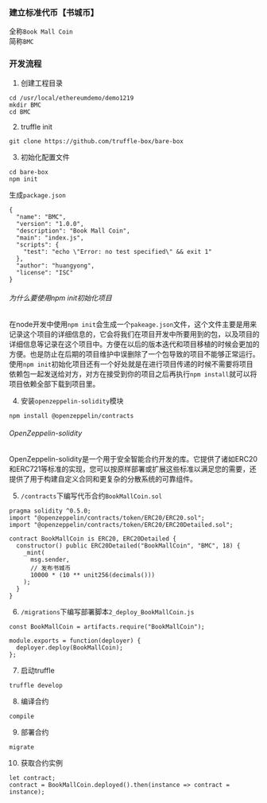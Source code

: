 ### 建立标准代币【书城币】
全称`Book Mall Coin`  
简称`BMC`

### 开发流程
1. 创建工程目录
```
cd /usr/local/ethereumdemo/demo1219
mkdir BMC
cd BMC
```

2. truffle init
```
git clone https://github.com/truffle-box/bare-box
```

3. 初始化配置文件
```
cd bare-box
npm init
```
生成`package.json`
```
{
  "name": "BMC",
  "version": "1.0.0",
  "description": "Book Mall Coin",
  "main": "index.js",
  "scripts": {
    "test": "echo \"Error: no test specified\" && exit 1"
  },
  "author": "huangyong",
  "license": "ISC"
}
```
###### 为什么要使用npm init初始化项目  
在node开发中使用`npm init`会生成一个`pakeage.json`文件，这个文件主要是用来记录这个项目的详细信息的，它会将我们在项目开发中所要用到的包，以及项目的详细信息等记录在这个项目中。方便在以后的版本迭代和项目移植的时候会更加的方便。也是防止在后期的项目维护中误删除了一个包导致的项目不能够正常运行。  
使用`npm init`初始化项目还有一个好处就是在进行项目传递的时候不需要将项目依赖包一起发送给对方，对方在接受到你的项目之后再执行`npm install`就可以将项目依赖全部下载到项目里。

4. 安装`openzeppelin-solidity`模块  
```
npm install @openzeppelin/contracts
```
###### OpenZeppelin-solidity
OpenZeppelin-solidity是一个用于安全智能合约开发的库。它提供了诸如ERC20和ERC721等标准的实现，您可以按原样部署或扩展这些标准以满足您的需要，还提供了用于构建自定义合同和更复杂的分散系统的可靠组件。

5. `/contracts`下编写代币合约`BookMallCoin.sol`  

```
pragma solidity ^0.5.0;
import "@openzeppelin/contracts/token/ERC20/ERC20.sol";
import "@openzeppelin/contracts/token/ERC20/ERC20Detailed.sol";

contract BookMallCoin is ERC20, ERC20Detailed {
  constructor() public ERC20Detailed("BookMallCoin", "BMC", 18) {
    _mint(
      msg.sender,
      // 发布书城币
      10000 * (10 ** unit256(decimals()))
    );
  }
}
```

6. `/migrations`下编写部署脚本`2_deploy_BookMallCoin.js`

```
const BookMallCoin = artifacts.require("BookMallCoin");

module.exports = function(deployer) {
  deployer.deploy(BookMallCoin);
};
```
7. 启动truffle
```
truffle develop
```
8. 编译合约
```
compile
```
9. 部署合约
```
migrate
```
10. 获取合约实例
```
let contract;
contract = BookMallCoin.deployed().then(instance => contract = instance);
```
